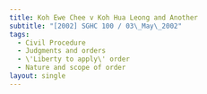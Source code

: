 ```yaml
---
title: Koh Ewe Chee v Koh Hua Leong and Another
subtitle: "[2002] SGHC 100 / 03\_May\_2002"
tags:
  - Civil Procedure
  - Judgments and orders
  - \'Liberty to apply\' order
  - Nature and scope of order
layout: single
---
```


